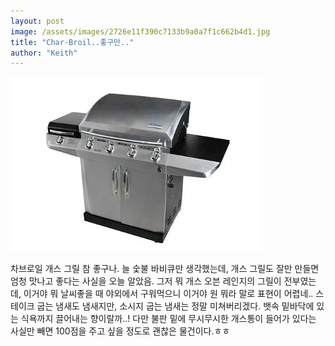 ```yaml
---
layout: post
image: /assets/images/2726e11f390c7133b9a0a7f1c662b4d1.jpg
title: "Char-Broil..좋구만.."
author: "Keith"
---
```



![image](/assets/images/2726e11f390c7133b9a0a7f1c662b4d1.jpg)

차브로일 개스 그릴 참 좋구나. 늘 숯불 바비큐만 생각했는데, 개스 그릴도 잘만 만들면 엄청 맛나고 좋다는 사실을 오늘 알았음.
그저 뭐 개스 오븐 레인지의 그릴이 전부였는데, 이거야 뭐 날씨좋을 때 야외에서 구워먹으니 이거야 원 뭐라 말로 표현이 어렵네..
스테이크 굽는 냄새도 냄새지만, 소시지 굽는 냄새는 정말 미쳐버리겠다. 뱃속 밑바닥에 있는 식욕까지 끌어내는 향이랄까..!
다만 불판 밑에 무시무시한 개스통이 들어가 있다는 사실만 빼면 100점을 주고 싶을 정도로 괜찮은 물건이다.ㅎㅎ


